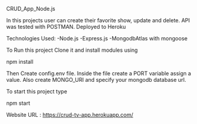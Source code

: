 CRUD_App_Node.js

In this projects user can create their favorite show, update and delete. API was tested with POSTMAN. Deployed to Heroku

Technologies Used:
    -Node.js
    -Express.js
    -MongodbAtlas with mongoose


To Run this project Clone it and install modules using

npm install

Then Create config.env file. Inside the file create a PORT variable assign a value. Also create MONGO_URI and specify your mongodb database url. 

To start this project type

npm start

Website URL : https://crud-tv-app.herokuapp.com/
